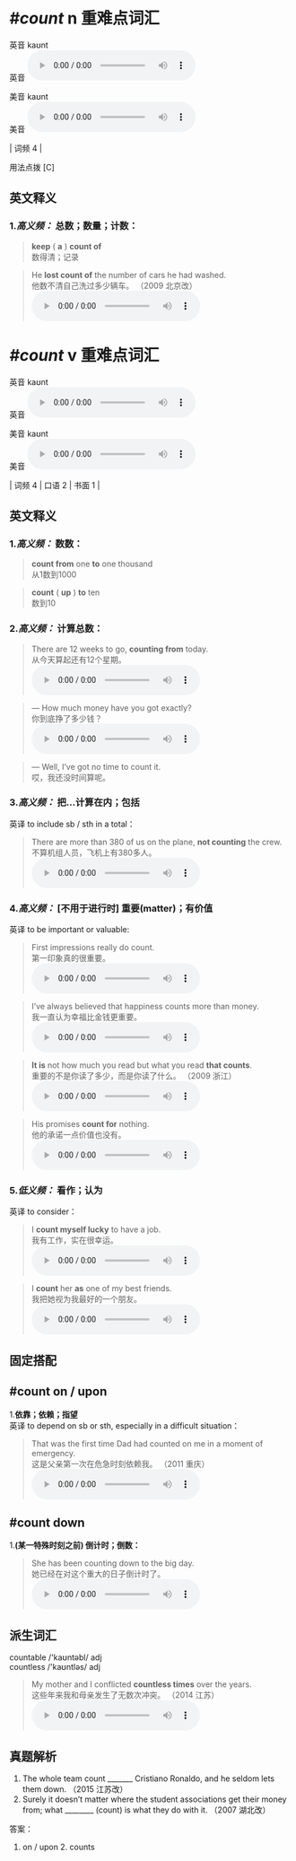 # ***\#count*** n  重难点词汇
英音 kaʊnt  
英音
<audio src="./media/count-B.aac" controls="controls"></audio>

美音 kaʊnt  
美音
<audio src="./media/count.aac" controls="controls"></audio>



| 词频 4 |  

用法点拨  [C]

英文释义
---
### 1.*高义频：* **总数；数量；计数：**  

 > **keep** ( **a** ) **count of**  
 > 数得清；记录    

 > He **lost count of** the number of cars he had washed.  
 > 他数不清自己洗过多少辆车。  （2009 北京改）  
<audio src="./media/P111 count-1.aac" controls="controls"></audio>


# ***\#count*** v  重难点词汇
英音 kaʊnt  
英音
<audio src="./media/count-B.aac" controls="controls"></audio>

美音 kaʊnt  
美音
<audio src="./media/count.aac" controls="controls"></audio>



| 词频 4 | 口语 2 | 书面 1 |  

英文释义
---
### 1.*高义频：* **数数：**  

 > **count from** one **to** one thousand   
 > 从1数到1000    

 > **count** ( **up** ) **to** ten  
 > 数到10    

### 2.*高义频：* **计算总数：**  

 > There are 12 weeks to go, **counting from** today.  
 > 从今天算起还有12个星期。    
<audio src="./media/1-count.aac" controls="controls"></audio>

 > — How much money have you got exactly?  
 > 你到底挣了多少钱？    
<audio src="./media/2-count.aac" controls="controls"></audio>

 > — Well, I’ve got no time to count it.  
 > 哎，我还没时间算呢。    

### 3.*高义频：* **把...计算在内；包括**  
英译 to include sb / sth in a total：

 > There are more than 380 of us on the plane, **not counting** the crew.  
 > 不算机组人员，飞机上有380多人。    
<audio src="./media/4-count.aac" controls="controls"></audio>

### 4.*高义频：* **[不用于进行时] 重要(matter)；有价值**  
英译 to be important or valuable:

 > First impressions really do count.  
 > 第一印象真的很重要。    
<audio src="./media/5-count.aac" controls="controls"></audio>

 > I’ve always believed that happiness counts more than money.  
 > 我一直认为幸福比金钱更重要。    
<audio src="./media/6-count.aac" controls="controls"></audio>

 > **It is** not how much you read but what you read **that counts**.  
 > 重要的不是你读了多少，而是你读了什么。  （2009 浙江）  
<audio src="./media/7-count.aac" controls="controls"></audio>

 > His promises **count for** nothing.  
 > 他的承诺一点价值也没有。    
<audio src="./media/8-count.aac" controls="controls"></audio>

### 5.*低义频：* **看作；认为**  
英译 to consider：

 > I **count myself lucky** to have a job.  
 > 我有工作，实在很幸运。    
<audio src="./media/9-count.aac" controls="controls"></audio>

 > I **count** her **as** one of my best friends.  
 > 我把她视为我最好的一个朋友。    
<audio src="./media/10-count.aac" controls="controls"></audio>


固定搭配
---
## \#count on / upon
1.**依靠；依赖；指望**  
英译  to depend on sb or sth, especially in a difficult situation：

 > That was the first time Dad had counted on me in a moment of emergency.  
 > 这是父亲第一次在危急时刻依赖我。  （2011 重庆）  
<audio src="./media/11-count.aac" controls="controls"></audio>

## \#count down
1.**(某一特殊时刻之前) 倒计时；倒数：**  

 > She has been counting down to the big day.   
 > 她已经在对这个重大的日子倒计时了。    
<audio src="./media/--1count.aac" controls="controls"></audio>


派生词汇
---
countable /'kaʊntəbl/ adj   
countless /'kaʊntləs/ adj   
 > My mother and I conflicted **countless times** over the years.  
 > 这些年来我和母亲发生了无数次冲突。  （2014 江苏）  
<audio src="./media/countless50.aac" controls="controls"></audio>


真题解析
---
1. The whole team count _______ Cristiano Ronaldo, and he seldom lets them down.  （2015 江苏改）  
2. Surely it doesn’t matter where the student associations get their money from; what ________ (count) is what they do with it.  （2007 湖北改）  

答案：
1. on / upon  2. counts  

